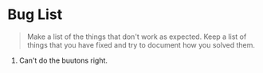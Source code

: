 # Bug List

> Make a list of the things that don't work as expected. Keep a list of things that you have fixed and try to document how you solved them.

1. Can't do the buutons right.